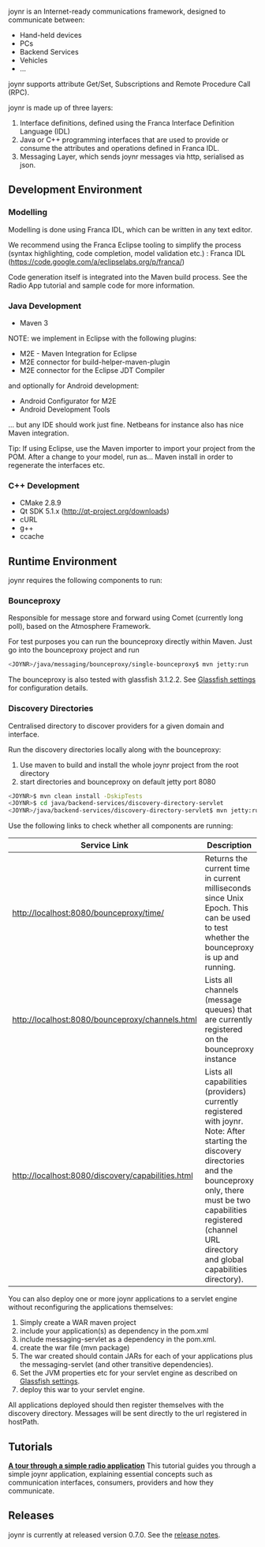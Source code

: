 joynr is an Internet-ready communications framework, designed to communicate between:
* Hand-held devices
* PCs
* Backend Services
* Vehicles
* ...

joynr supports attribute Get/Set, Subscriptions and Remote Procedure Call (RPC). 

joynr is made up of three layers:

1. Interface definitions, defined using the Franca Interface Definition Language (IDL)
1. Java or C++ programming interfaces that are used to provide or consume the attributes and operations defined in Franca IDL.
1. Messaging Layer, which sends joynr messages via http, serialised as json.

## Development Environment
### Modelling
Modelling is done using Franca IDL, which can be written in any text editor. 

We recommend using the Franca Eclipse tooling to simplify the process (syntax highlighting, code completion, model validation etc.) :
Franca IDL (https://code.google.com/a/eclipselabs.org/p/franca/) 

Code generation itself is integrated into the Maven build process. See the Radio App tutorial and sample code for more information.

### Java Development
* Maven 3

NOTE: we implement in Eclipse with the following plugins:
* M2E - Maven Integration for Eclipse
* M2E connector for build-helper-maven-plugin
* M2E connector for the Eclipse JDT Compiler

and optionally for Android development:
* Android Configurator for M2E	
* Android Development Tools

... but any IDE should work just fine. Netbeans for instance also has nice Maven integration.

Tip: If using Eclipse, use the Maven importer to import your project from the POM. After a change to your model, run as... Maven install in order to regenerate the interfaces etc.

### C++ Development
* CMake 2.8.9
* Qt SDK 5.1.x (http://qt-project.org/downloads)
* cURL
* g++
* ccache

## Runtime Environment
joynr requires the following components to run:
### Bounceproxy
Responsible for message store and forward using Comet (currently long poll), based on the Atmosphere Framework. 

For test purposes you can run the bounceproxy directly within Maven. Just go into the bounceproxy project and run
```bash
<JOYNR>/java/messaging/bounceproxy/single-bounceproxy$ mvn jetty:run  
```

The bounceproxy is also tested with glassfish 3.1.2.2. See [Glassfish settings](Glassfish-settings.md) for configuration details.

### Discovery Directories
Centralised directory to discover providers for a given domain and interface. 

Run the discovery directories locally along with the bounceproxy:

1. Use maven to build and install the whole joynr project from the root directory
1. start directories and bounceproxy on default jetty port 8080

```bash
<JOYNR>$ mvn clean install -DskipTests
<JOYNR>$ cd java/backend-services/discovery-directory-servlet
<JOYNR>/java/backend-services/discovery-directory-servlet$ mvn jetty:run
```

Use the following links to check whether all components are running:

| Service Link | Description |
| ------------ | ----------- |
| <http://localhost:8080/bounceproxy/time/> | Returns the current time in current milliseconds since Unix Epoch. This can be used to test whether the bounceproxy is up and running. |
| <http://localhost:8080/bounceproxy/channels.html> | Lists all channels (message queues) that are currently registered on the bounceproxy instance |
| <http://localhost:8080/discovery/capabilities.html> | Lists all capabilities (providers) currently registered with joynr. Note: After starting the discovery directories and the bounceproxy only, there must be two capabilities registered (channel URL directory and global capabilities directory). |

You can also deploy one or more joynr applications to a servlet engine without reconfiguring the applications themselves:

1. Simply create a WAR maven project
1. include your application(s) as dependency in the pom.xml
1. include messaging-servlet as a dependency in the pom.xml. 
1. create the war file (mvn package)
1. The war created should contain JARs for each of your applications plus the messaging-servlet (and other transitive dependencies). 
1. Set the JVM properties etc for your servlet engine as described on [Glassfish settings](Glassfish-settings.md).
1. deploy this war to your servlet engine.

All applications deployed should then register themselves with the discovery directory. Messages will be sent directly to the url registered in hostPath.

## Tutorials
**[A tour through a simple radio application](Tutorial.md)**
This tutorial guides you through a simple joynr application, explaining essential concepts such as communication interfaces, consumers, providers and how they communicate.

## Releases
joynr is currently at released version 0.7.0. See the [release notes](ReleaseNotes.md).
